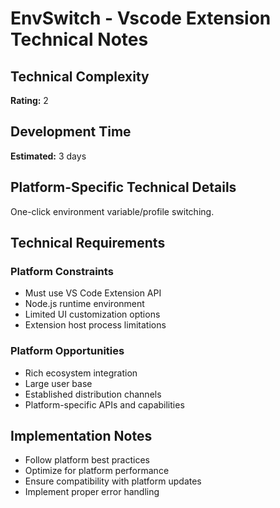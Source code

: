 # EnvSwitch - Vscode Extension Technical Notes

## Technical Complexity
**Rating:** 2

## Development Time
**Estimated:** 3 days

## Platform-Specific Technical Details
One-click environment variable/profile switching.

## Technical Requirements

### Platform Constraints
- Must use VS Code Extension API
- Node.js runtime environment
- Limited UI customization options
- Extension host process limitations

### Platform Opportunities
- Rich ecosystem integration
- Large user base
- Established distribution channels
- Platform-specific APIs and capabilities

## Implementation Notes
- Follow platform best practices
- Optimize for platform performance
- Ensure compatibility with platform updates
- Implement proper error handling
